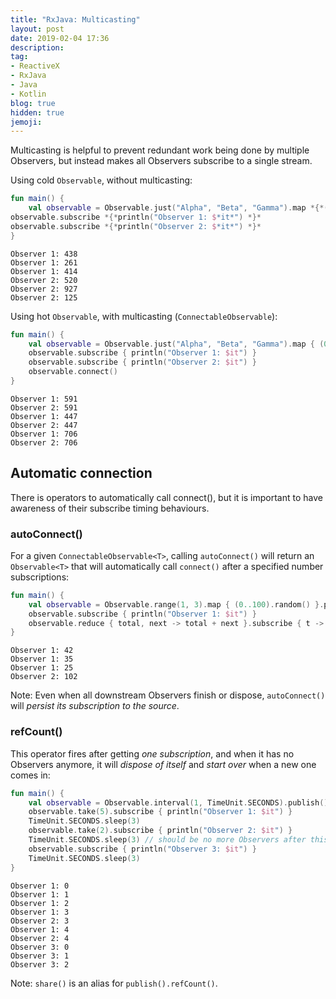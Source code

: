 ```yaml
---
title: "RxJava: Multicasting"
layout: post
date: 2019-02-04 17:36
description:
tag:
- ReactiveX
- RxJava
- Java
- Kotlin
blog: true
hidden: true
jemoji:
---
```


Multicasting is helpful to prevent redundant work being done by multiple Observers, but instead makes all Observers subscribe to a single stream.

Using cold `Observable`, without multicasting:
```kotlin
fun main() {
    val observable = Observable.just("Alpha", "Beta", "Gamma").map *{*(0..1000).random() *}*
observable.subscribe *{*println("Observer 1: $*it*") *}*
observable.subscribe *{*println("Observer 2: $*it*") *}*
}
```
```
Observer 1: 438
Observer 1: 261
Observer 1: 414
Observer 2: 520
Observer 2: 927
Observer 2: 125
```

Using hot `Observable`, with multicasting (`ConnectableObservable`):
```kotlin
fun main() {
    val observable = Observable.just("Alpha", "Beta", "Gamma").map { (0..1000).random() }.publish()
    observable.subscribe { println("Observer 1: $it") }
    observable.subscribe { println("Observer 2: $it") }
    observable.connect()
}
```
```
Observer 1: 591
Observer 2: 591
Observer 1: 447
Observer 2: 447
Observer 1: 706
Observer 2: 706
```

## Automatic connection
There is operators to automatically call connect(), but it is important to have awareness of their subscribe timing behaviours.

### autoConnect()
For a given `ConnectableObservable<T>`, calling `autoConnect()` will return an `Observable<T>` that will automatically call `connect()` after a specified number subscriptions: 
```kotlin
fun main() {
    val observable = Observable.range(1, 3).map { (0..100).random() }.publish().autoConnect(2)
    observable.subscribe { println("Observer 1: $it") }
    observable.reduce { total, next -> total + next }.subscribe { t -> println("Observer 2: $t") }
}
```
```
Observer 1: 42
Observer 1: 35
Observer 1: 25
Observer 2: 102
```
Note: Even when all downstream Observers finish or dispose, `autoConnect()` will _persist its subscription to the source_.

### refCount()
This operator fires after getting _one subscription_, and when it has no Observers anymore, it will _dispose of itself_ and _start over_ when a new one comes in:
```kotlin
fun main() {
    val observable = Observable.interval(1, TimeUnit.SECONDS).publish().refCount()
    observable.take(5).subscribe { println("Observer 1: $it") }
    TimeUnit.SECONDS.sleep(3)
    observable.take(2).subscribe { println("Observer 2: $it") }
    TimeUnit.SECONDS.sleep(3) // should be no more Observers after this.
    observable.subscribe { println("Observer 3: $it") }
    TimeUnit.SECONDS.sleep(3)
}
```
```
Observer 1: 0
Observer 1: 1
Observer 1: 2
Observer 1: 3
Observer 2: 3
Observer 1: 4
Observer 2: 4
Observer 3: 0
Observer 3: 1
Observer 3: 2
```
Note: `share()` is an alias for `publish().refCount()`.
